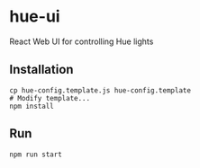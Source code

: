 # hue-ui
React Web UI for controlling Hue lights

## Installation

```
cp hue-config.template.js hue-config.template
# Modify template...
npm install
```
## Run

```
npm run start
```
